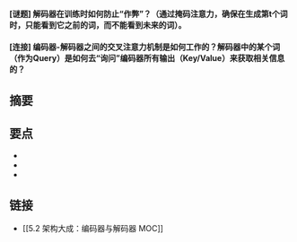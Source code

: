 #### [谜题] 解码器在训练时如何防止“作弊”？（通过掩码注意力，确保在生成第t个词时，只能看到它之前的词，而不能看到未来的词）。


#### [连接] 编码器-解码器之间的交叉注意力机制是如何工作的？解码器中的某个词（作为Query）是如何去“询问”编码器所有输出（Key/Value）来获取相关信息的？


## 摘要


## 要点

- 
- 
- 

## 链接

- [[5.2 架构大成：编码器与解码器 MOC]]
